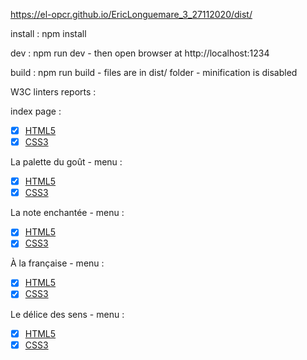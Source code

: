 https://el-opcr.github.io/EricLonguemare_3_27112020/dist/

install : npm install

dev : npm run dev - then open browser at http://localhost:1234

build : npm run build - files are in dist/ folder - minification is disabled

W3C linters reports :

index page :

- [x] [HTML5](https://validator.w3.org/nu/?showsource=yes&showoutline=yes&showimagereport=yes&doc=https%3A%2F%2Fel-opcr.github.io%2FEricLonguemare_3_27112020%2Fdist%2F)
- [x] [CSS3](https://jigsaw.w3.org/css-validator/validator?uri=https://el-opcr.github.io/EricLonguemare_3_27112020/dist/&profile=css3svg&usermedium=all&warning=1&vextwarning=&lang=fr)

La palette du goût - menu :

- [x] [HTML5](https://validator.w3.org/nu/?showsource=yes&showoutline=yes&showimagereport=yes&doc=https%3A%2F%2Fel-opcr.github.io%2FEricLonguemare_3_27112020%2Fdist%2Fla-palette-du-gout.html)
- [x] [CSS3](https://jigsaw.w3.org/css-validator/validator?uri=https://el-opcr.github.io/EricLonguemare_3_27112020/dist/la-palette-du-gout.html&profile=css3svg&usermedium=all&warning=1&vextwarning=&lang=fr)

La note enchantée - menu :

- [x] [HTML5](https://validator.w3.org/nu/?showsource=yes&showoutline=yes&showimagereport=yes&doc=https%3A%2F%2Fel-opcr.github.io%2FEricLonguemare_3_27112020%2Fdist%2Fla-note-enchantee.html)
- [x] [CSS3](https://jigsaw.w3.org/css-validator/validator?uri=https://el-opcr.github.io/EricLonguemare_3_27112020/dist/la-note-enchantee.html&profile=css3svg&usermedium=all&warning=1&vextwarning=&lang=fr)

À la française - menu :

- [x] [HTML5](https://validator.w3.org/nu/?showsource=yes&showoutline=yes&showimagereport=yes&doc=https%3A%2F%2Fel-opcr.github.io%2FEricLonguemare_3_27112020%2Fdist%2Fa-la-francaise.html)
- [x] [CSS3](https://jigsaw.w3.org/css-validator/validator?uri=https://el-opcr.github.io/EricLonguemare_3_27112020/dist/a-la-francaise.html&profile=css3svg&usermedium=all&warning=1&vextwarning=&lang=fr)

Le délice des sens - menu :

- [x] [HTML5](https://validator.w3.org/nu/?showsource=yes&showoutline=yes&showimagereport=yes&doc=https%3A%2F%2Fel-opcr.github.io%2FEricLonguemare_3_27112020%2Fdist%2Fle-delice-des-sens.html)
- [x] [CSS3](https://jigsaw.w3.org/css-validator/validator?uri=https://el-opcr.github.io/EricLonguemare_3_27112020/dist/le-delice-des-sens.html&profile=css3svg&usermedium=all&warning=1&vextwarning=&lang=fr)
